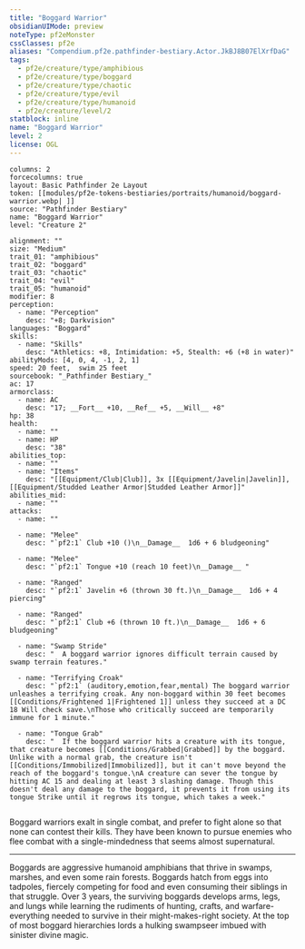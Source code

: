 ```yaml
---
title: "Boggard Warrior"
obsidianUIMode: preview
noteType: pf2eMonster
cssClasses: pf2e
aliases: "Compendium.pf2e.pathfinder-bestiary.Actor.JkBJ8B07ElXrfDaG" 
tags:
  - pf2e/creature/type/amphibious
  - pf2e/creature/type/boggard
  - pf2e/creature/type/chaotic
  - pf2e/creature/type/evil
  - pf2e/creature/type/humanoid
  - pf2e/creature/level/2
statblock: inline
name: "Boggard Warrior"
level: 2
license: OGL
---
```


```statblock
columns: 2
forcecolumns: true
layout: Basic Pathfinder 2e Layout
token: [[modules/pf2e-tokens-bestiaries/portraits/humanoid/boggard-warrior.webp| ]]
source: "Pathfinder Bestiary"
name: "Boggard Warrior"
level: "Creature 2"

alignment: ""
size: "Medium"
trait_01: "amphibious"
trait_02: "boggard"
trait_03: "chaotic"
trait_04: "evil"
trait_05: "humanoid"
modifier: 8
perception:
  - name: "Perception"
    desc: "+8; Darkvision"
languages: "Boggard"
skills:
  - name: "Skills"
    desc: "Athletics: +8, Intimidation: +5, Stealth: +6 (+8 in water)"
abilityMods: [4, 0, 4, -1, 2, 1]
speed: 20 feet,  swim 25 feet
sourcebook: "_Pathfinder Bestiary_"
ac: 17
armorclass:
  - name: AC
    desc: "17; __Fort__ +10, __Ref__ +5, __Will__ +8"
hp: 38
health:
  - name: ""
  - name: HP
    desc: "38"
abilities_top:
  - name: ""
  - name: "Items"
    desc: "[[Equipment/Club|Club]], 3x [[Equipment/Javelin|Javelin]], [[Equipment/Studded Leather Armor|Studded Leather Armor]]"
abilities_mid:
  - name: ""
attacks:
  - name: ""

  - name: "Melee"
    desc: "`pf2:1` Club +10 ()\n__Damage__  1d6 + 6 bludgeoning"

  - name: "Melee"
    desc: "`pf2:1` Tongue +10 (reach 10 feet)\n__Damage__ "

  - name: "Ranged"
    desc: "`pf2:1` Javelin +6 (thrown 30 ft.)\n__Damage__  1d6 + 4 piercing"

  - name: "Ranged"
    desc: "`pf2:1` Club +6 (thrown 10 ft.)\n__Damage__  1d6 + 6 bludgeoning"

  - name: "Swamp Stride"
    desc: "  A boggard warrior ignores difficult terrain caused by swamp terrain features."

  - name: "Terrifying Croak"
    desc: "`pf2:1` (auditory,emotion,fear,mental) The boggard warrior unleashes a terrifying croak. Any non-boggard within 30 feet becomes [[Conditions/Frightened 1|Frightened 1]] unless they succeed at a DC 18 Will check save.\nThose who critically succeed are temporarily immune for 1 minute."

  - name: "Tongue Grab"
    desc: "  If the boggard warrior hits a creature with its tongue, that creature becomes [[Conditions/Grabbed|Grabbed]] by the boggard. Unlike with a normal grab, the creature isn't [[Conditions/Immobilized|Immobilized]], but it can't move beyond the reach of the boggard's tongue.\nA creature can sever the tongue by hitting AC 15 and dealing at least 3 slashing damage. Though this doesn't deal any damage to the boggard, it prevents it from using its tongue Strike until it regrows its tongue, which takes a week."
 
```



Boggard warriors exalt in single combat, and prefer to fight alone so that none can contest their kills. They have been known to pursue enemies who flee combat with a single-mindedness that seems almost supernatural.

* * *

Boggards are aggressive humanoid amphibians that thrive in swamps, marshes, and even some rain forests. Boggards hatch from eggs into tadpoles, fiercely competing for food and even consuming their siblings in that struggle. Over 3 years, the surviving boggards develops arms, legs, and lungs while learning the rudiments of hunting, crafts, and warfare-everything needed to survive in their might-makes-right society. At the top of most boggard hierarchies lords a hulking swampseer imbued with sinister divine magic.
